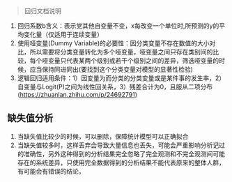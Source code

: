 > 回归文档说明 
1. 回归系数b含义：表示党其他自变量不变，x每改变一个单位时,所预测的y的平均变化量（仅适用于连续变量）
2. 使用哑变量(Dummy Variable)的必要性：因分类变量不存在数值的大小对比，所以需要将分类变量转化为多个哑变量，哑变量之间只存在类别间的比较，每个哑变量只代表某两个级别或若干个级别之间的差异，筛选哑变量的时候，应当保持同进同出(要找到这个分类变量对模型的显著性检验)
3. 逻辑回归适用条件：1）因变量为而分类的分类变量或是某件事的发生率，2）自变量与Logit(P)之间为线性回关系，3）残差合计为0，且服从二项分布(https://zhuanlan.zhihu.com/p/24692791)

## 缺失值分析
1. 当缺失值比较少的时候，可以删除，保障统计模型可以正确拟合
2. 当缺失值较多时，这样丢弃会导致大量信息也丢失，可能会严重影响分析记过的准确性，另外这种得到的分析结果完全忽略了完全观测和不完全观测间可能存在的系统差异，只使用完全数据得到的分析结果不能代表原来的整体人群，有可能会有错误的结论，